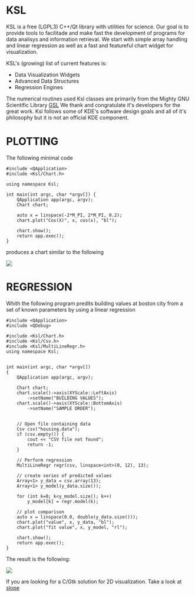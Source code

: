 KSL
===

KSL is a free (LGPL3) C++/Qt library with utilities for science. Our goal
is to provide tools to facilitade and make fast the development of programs
for data analisys and information retrieval. We start with simple array
handling and linear regression as well as a fast and featureful chart
widget for visualization.

KSL's (growing) list of current features is:

   * Data Visualization Widgets
   * Advanced Data Structures
   * Regression Engines

The numerical routines used Ksl classes are primarily from the Mighty GNU
Scientific Library [GSL](http://www.gnu.org/software/gsl)
We thank and congratulate it's developers for the great work. Ksl follows
some of KDE's software design goals and all of it's philosophy but it is
not an official KDE component.

# PLOTTING

The following minimal code

    #include <QApplication>
    #include <Ksl/Chart.h>

    using namespace Ksl;

    int main(int argc, char *argv[]) {
        QApplication app(argc, argv);
        Chart chart;

        auto x = linspace(-2*M_PI, 2*M_PI, 0.2);
        chart.plot("Cos(X)", x, cos(x), "bl");

        chart.show();
        return app.exec();
    }

produces a chart similar to the following

 ![](https://github.com/elvismt/Ksl/blob/master/tests/chart.png)


# REGRESSION

 
Whith the following program predits building values at boston city from
a set of known parameters by using a linear regression

	#include <QApplication>
	#include <QDebug>

	#include <Ksl/Chart.h>
	#include <Ksl/Csv.h>
	#include <Ksl/MultiLineRegr.h>
	using namespace Ksl;


	int main(int argc, char *argv[])
	{
		QApplication app(argc, argv);

		Chart chart;
		chart.scale()->axis(XYScale::LeftAxis)
			->setName("BUILDING VALUES");
		chart.scale()->axis(XYScale::BottomAxis)
			->setName("SAMPLE ORDER");


		// Open file containing data
		Csv csv("housing.data");
		if (csv.empty()) {
			cout << "CSV file not found";
			return -1;
		}

		// Perform regression
		MultiLineRegr regr(csv, linspace<int>(0, 12), 13);

		// create series of predicted values
		Array<1> y_data = csv.array(13);
		Array<1> y_model(y_data.size());

		for (int k=0; k<y_model.size(); k++)
			y_model[k] = regr.model(k);

		// plot comparison
		auto x = linspace(0.0, double(y_data.size()));
		chart.plot("value", x, y_data, "bl");
		chart.plot("fit value", x, y_model, "rl");

		chart.show();
		return app.exec();
	}

The result is the following:

 ![](https://github.com/elvismt/Ksl/blob/master/tests/regression.png)

If you are looking for a C/Gtk solution for 2D visualization. Take a look
at [slope](https://github.com/elvismt/slope)
